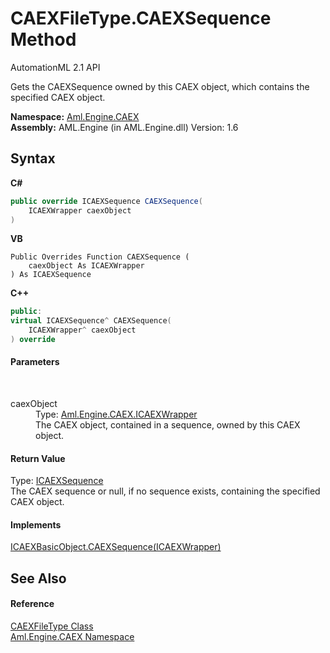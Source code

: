 # CAEXFileType.CAEXSequence Method 
AutomationML 2.1 API 

Gets the CAEXSequence owned by this CAEX object, which contains the specified CAEX object.

**Namespace:**&nbsp;<a href="N_Aml_Engine_CAEX">Aml.Engine.CAEX</a><br />**Assembly:**&nbsp;AML.Engine (in AML.Engine.dll) Version: 1.6

## Syntax

**C#**<br />
``` C#
public override ICAEXSequence CAEXSequence(
	ICAEXWrapper caexObject
)
```

**VB**<br />
``` VB
Public Overrides Function CAEXSequence ( 
	caexObject As ICAEXWrapper
) As ICAEXSequence
```

**C++**<br />
``` C++
public:
virtual ICAEXSequence^ CAEXSequence(
	ICAEXWrapper^ caexObject
) override
```


#### Parameters
&nbsp;<dl><dt>caexObject</dt><dd>Type: <a href="T_Aml_Engine_CAEX_ICAEXWrapper">Aml.Engine.CAEX.ICAEXWrapper</a><br />The CAEX object, contained in a sequence, owned by this CAEX object.</dd></dl>

#### Return Value
Type: <a href="T_Aml_Engine_CAEX_ICAEXSequence">ICAEXSequence</a><br />The CAEX sequence or null, if no sequence exists, containing the specified CAEX object.

#### Implements
<a href="M_Aml_Engine_CAEX_ICAEXBasicObject_CAEXSequence">ICAEXBasicObject.CAEXSequence(ICAEXWrapper)</a><br />

## See Also


#### Reference
<a href="T_Aml_Engine_CAEX_CAEXFileType">CAEXFileType Class</a><br /><a href="N_Aml_Engine_CAEX">Aml.Engine.CAEX Namespace</a><br />